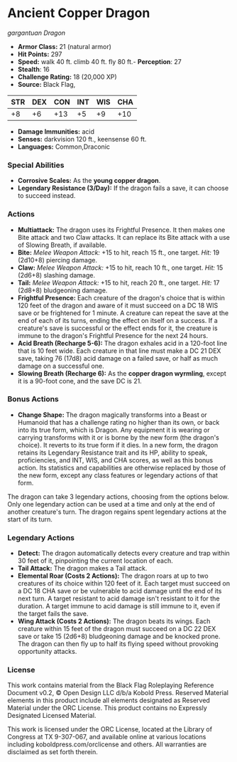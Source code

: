 # Ancient Copper Dragon

*gargantuan* *Dragon*

- **Armor Class:** 21 (natural armor)
- **Hit Points:** 297 
- **Speed:** walk 40 ft. climb 40 ft. fly 80 ft.- **Perception**: 27
- **Stealth**: 16
- **Challenge Rating:** 18 (20,000 XP)
- **Source:** Black Flag,

| STR | DEX | CON | INT | WIS | CHA |
| --- | --- | --- | --- | --- | --- |
| +8 | +6 | +13 | +5 | +9 | +10 |

- **Damage Immunities:** acid
- **Senses:** darkvision 120 ft., keensense 60 ft.
- **Languages:** Common,Draconic

### Special Abilities

- **Corrosive Scales:** As the **young copper dragon**.
- **Legendary Resistance (3/Day):** If the dragon fails a save, it can choose to succeed instead.

### Actions

- **Multiattack:** The dragon uses its Frightful Presence. It then makes one Bite attack and two Claw attacks. It can replace its Bite attack with a use of Slowing Breath, if available.
- **Bite:** _Melee Weapon Attack:_ +15 to hit, reach 15 ft., one target. _Hit:_ 19 (2d10+8) piercing damage.
- **Claw:** _Melee Weapon Attack:_ +15 to hit, reach 10 ft., one target. _Hit:_ 15 (2d6+8) slashing damage.
- **Tail:** _Melee Weapon Attack:_ +15 to hit, reach 20 ft., one target. _Hit:_ 17 (2d8+8) bludgeoning damage.
- **Frightful Presence:** Each creature of the dragon's choice that is within 120 feet of the dragon and aware of it must succeed on a DC 18 WIS save or be frightened for 1 minute. A creature can repeat the save at the end of each of its turns, ending the effect on itself on a success. If a creature's save is successful or the effect ends for it, the creature is immune to the dragon's Frightful Presence for the next 24 hours.
- **Acid Breath (Recharge 5-6):** The dragon exhales acid in a 120-foot line that is 10 feet wide. Each creature in that line must make a DC 21 DEX save, taking 76 (17d8) acid damage on a failed save, or half as much damage on a successful one.
- **Slowing Breath (Recharge 6):** As the **copper dragon wyrmling**, except it is a 90-foot cone, and the save DC is 21.

### Bonus Actions

- **Change Shape:** The dragon magically transforms into a Beast or Humanoid that has a challenge rating no higher than its own, or back into its true form, which is Dragon. Any equipment it is wearing or carrying transforms with it or is borne by the new form (the dragon's choice). It reverts to its true form if it dies. In a new form, the dragon retains its Legendary Resistance trait and its HP, ability to speak, proficiencies, and INT, WIS, and CHA scores, as well as this bonus action. Its statistics and capabilities are otherwise replaced by those of the new form, except any class features or legendary actions of that form.

The dragon can take 3 legendary actions, choosing from the options below. Only one legendary action can be used at a time and only at the end of another creature's turn. The dragon regains spent legendary actions at the start of its turn.

### Legendary Actions

- **Detect:** The dragon automatically detects every creature and trap within 30 feet of it, pinpointing the current location of each.
- **Tail Attack:** The dragon makes a Tail attack.
- **Elemental Roar (Costs 2 Actions):** The dragon roars at up to two creatures of its choice within 120 feet of it. Each target must succeed on a DC 18 CHA save or be vulnerable to acid damage until the end of its next turn. A target resistant to acid damage isn't resistant to it for the duration. A target immune to acid damage is still immune to it, even if the target fails the save.
- **Wing Attack (Costs 2 Actions):** The dragon beats its wings. Each creature within 15 feet of the dragon must succeed on a DC 22 DEX save or take 15 (2d6+8) bludgeoning damage and be knocked prone. The dragon can then fly up to half its flying speed without provoking opportunity attacks.


### License

This work contains material from the Black Flag Roleplaying Reference Document v0.2, © Open Design LLC d/b/a Kobold Press. Reserved Material elements in this product include all elements designated as Reserved Material under the ORC License. This product contains no Expressly Designated Licensed Material.

This work is licensed under the ORC License, located at the Library of Congress at TX 9-307-067, and available online at various locations including koboldpress.com/orclicense and others. All warranties are disclaimed as set forth therein.
